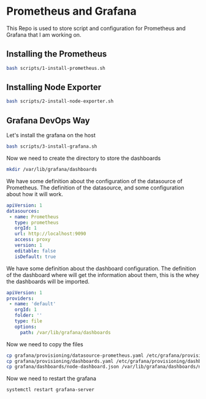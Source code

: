# Prometheus and Grafana

This Repo is used to store script and configuration for Prometheus and Grafana that I am working on.

## Installing the Prometheus

```bash
bash scripts/1-install-prometheus.sh
```

## Installing Node Exporter
```bash
bash scripts/2-install-node-exporter.sh
```


## Grafana DevOps Way

Let's install the grafana on the host
```bash
bash scripts/3-install-grafana.sh
```

Now we need to create the directory to store the dashboards
```bash
mkdir /var/lib/grafana/dashboards
```

We have some definition about the configuration of the datasource of Prometheus. The definition of the datasource, and some configuration about how it will work.
```yaml
apiVersion: 1
datasources:
 - name: Prometheus
   type: prometheus
   orgId: 1
   url: http://localhost:9090
   access: proxy
   version: 1
   editable: false
   isDefault: true
```

We have some definition about the dashboard configuration. The definition of the dashboard where will get the information about them, this is the whey the dashboards will be imported.
```yaml
apiVersion: 1
providers:
 - name: 'default'
   orgId: 1
   folder: ''
   type: file
   options:
     path: /var/lib/grafana/dashboards
```

Now we need to copy the files
```bash
cp grafana/provisioning/datasource-prometheus.yaml /etc/grafana/provisioning/datasources/datasource-prometheus.yaml
cp grafana/provisioning/dashboards.yaml /etc/grafana/provisioning/dashboards/dashboards.yaml
cp grafana/dashboards/node-dashboard.json /var/lib/grafana/dashboards/node-dashboard.json
```

Now we need to restart the grafana
```bash
systemctl restart grafana-server
```